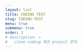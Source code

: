 ```yaml
---
layout: list
title: CODING TEST
slug: CODING-TEST
menu: true
submenu: true
order: 3
# description: >
#   clone coding 혹은 project 흔적.
---
```

